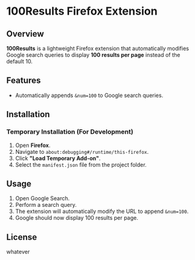 # 100Results Firefox Extension

## Overview
**100Results** is a lightweight Firefox extension that automatically modifies Google search queries to display **100 results per page** instead of the default 10. 

## Features
- Automatically appends `&num=100` to Google search queries.

## Installation
### Temporary Installation (For Development)
1. Open **Firefox**.
2. Navigate to `about:debugging#/runtime/this-firefox`.
3. Click **"Load Temporary Add-on"**.
4. Select the `manifest.json` file from the project folder.


## Usage
1. Open Google Search.
2. Perform a search query.
3. The extension will automatically modify the URL to append `&num=100`.
4. Google should now display 100 results per page.



## License
whatever


